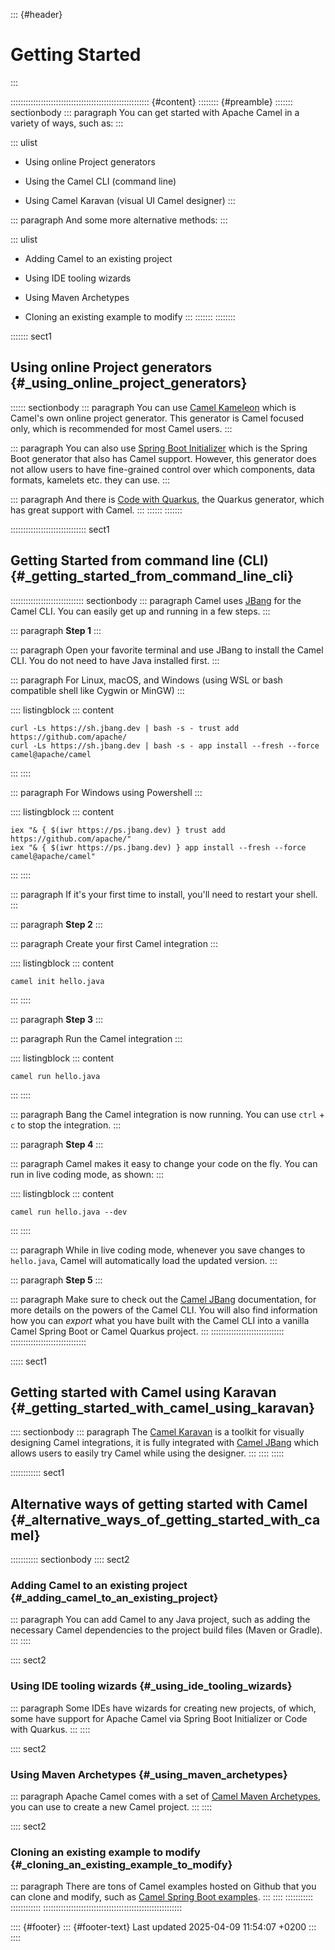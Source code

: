 ::: {#header}
# Getting Started
:::

::::::::::::::::::::::::::::::::::::::::::::::::::::::: {#content}
:::::::: {#preamble}
::::::: sectionbody
::: paragraph
You can get started with Apache Camel in a variety of ways, such as:
:::

::: ulist
- Using online Project generators

- Using the Camel CLI (command line)

- Using Camel Karavan (visual UI Camel designer)
:::

::: paragraph
And some more alternative methods:
:::

::: ulist
- Adding Camel to an existing project

- Using IDE tooling wizards

- Using Maven Archetypes

- Cloning an existing example to modify
:::
:::::::
::::::::

::::::: sect1
## Using online Project generators {#_using_online_project_generators}

:::::: sectionbody
::: paragraph
You can use [Camel Kameleon](https://kameleon.dev/#/standalone) which is
Camel's own online project generator. This generator is Camel focused
only, which is recommended for most Camel users.
:::

::: paragraph
You can also use [Spring Boot Initializer](https://start.spring.io/)
which is the Spring Boot generator that also has Camel support. However,
this generator does not allow users to have fine-grained control over
which components, data formats, kamelets etc. they can use.
:::

::: paragraph
And there is [Code with Quarkus](https://code.quarkus.io/), the Quarkus
generator, which has great support with Camel.
:::
::::::
:::::::

:::::::::::::::::::::::::::::: sect1
## Getting Started from command line (CLI) {#_getting_started_from_command_line_cli}

::::::::::::::::::::::::::::: sectionbody
::: paragraph
Camel uses [JBang](https://www.jbang.dev/) for the Camel CLI. You can
easily get up and running in a few steps.
:::

::: paragraph
**Step 1**
:::

::: paragraph
Open your favorite terminal and use JBang to install the Camel CLI. You
do not need to have Java installed first.
:::

::: paragraph
For Linux, macOS, and Windows (using WSL or bash compatible shell like
Cygwin or MinGW)
:::

:::: listingblock
::: content
``` highlight
curl -Ls https://sh.jbang.dev | bash -s - trust add https://github.com/apache/
curl -Ls https://sh.jbang.dev | bash -s - app install --fresh --force camel@apache/camel
```
:::
::::

::: paragraph
For Windows using Powershell
:::

:::: listingblock
::: content
``` highlight
iex "& { $(iwr https://ps.jbang.dev) } trust add https://github.com/apache/"
iex "& { $(iwr https://ps.jbang.dev) } app install --fresh --force camel@apache/camel"
```
:::
::::

::: paragraph
If it's your first time to install, you'll need to restart your shell.
:::

::: paragraph
**Step 2**
:::

::: paragraph
Create your first Camel integration
:::

:::: listingblock
::: content
``` highlight
camel init hello.java
```
:::
::::

::: paragraph
**Step 3**
:::

::: paragraph
Run the Camel integration
:::

:::: listingblock
::: content
``` highlight
camel run hello.java
```
:::
::::

::: paragraph
Bang the Camel integration is now running. You can use `ctrl` + `c` to
stop the integration.
:::

::: paragraph
**Step 4**
:::

::: paragraph
Camel makes it easy to change your code on the fly. You can run in live
coding mode, as shown:
:::

:::: listingblock
::: content
``` highlight
camel run hello.java --dev
```
:::
::::

::: paragraph
While in live coding mode, whenever you save changes to `hello.java`,
Camel will automatically load the updated version.
:::

::: paragraph
**Step 5**
:::

::: paragraph
Make sure to check out the [Camel JBang](camel-jbang.html)
documentation, for more details on the powers of the Camel CLI. You will
also find information how you can *export* what you have built with the
Camel CLI into a vanilla Camel Spring Boot or Camel Quarkus project.
:::
:::::::::::::::::::::::::::::
::::::::::::::::::::::::::::::

::::: sect1
## Getting started with Camel using Karavan {#_getting_started_with_camel_using_karavan}

:::: sectionbody
::: paragraph
The [Camel Karavan](https://github.com/apache/camel-karavan) is a
toolkit for visually designing Camel integrations, it is fully
integrated with [Camel JBang](camel-jbang.html) which allows users to
easily try Camel while using the designer.
:::
::::
:::::

:::::::::::: sect1
## Alternative ways of getting started with Camel {#_alternative_ways_of_getting_started_with_camel}

::::::::::: sectionbody
:::: sect2
### Adding Camel to an existing project {#_adding_camel_to_an_existing_project}

::: paragraph
You can add Camel to any Java project, such as adding the necessary
Camel dependencies to the project build files (Maven or Gradle).
:::
::::

:::: sect2
### Using IDE tooling wizards {#_using_ide_tooling_wizards}

::: paragraph
Some IDEs have wizards for creating new projects, of which, some have
support for Apache Camel via Spring Boot Initializer or Code with
Quarkus.
:::
::::

:::: sect2
### Using Maven Archetypes {#_using_maven_archetypes}

::: paragraph
Apache Camel comes with a set of [Camel Maven
Archetypes](camel-maven-archetypes.html), you can use to create a new
Camel project.
:::
::::

:::: sect2
### Cloning an existing example to modify {#_cloning_an_existing_example_to_modify}

::: paragraph
There are tons of Camel examples hosted on Github that you can clone and
modify, such as [Camel Spring Boot
examples](https://github.com/apache/camel-spring-boot-examples).
:::
::::
:::::::::::
::::::::::::
:::::::::::::::::::::::::::::::::::::::::::::::::::::::

:::: {#footer}
::: {#footer-text}
Last updated 2025-04-09 11:54:07 +0200
:::
::::
